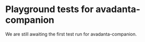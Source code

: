 # Playground tests for avadanta-companion
We are still awaiting the first test run for avadanta-companion.
